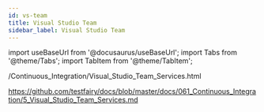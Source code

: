 ```yaml
---
id: vs-team
title: Visual Studio Team
sidebar_label: Visual Studio Team
---
```


import useBaseUrl from '@docusaurus/useBaseUrl';
import Tabs from '@theme/Tabs';
import TabItem from '@theme/TabItem';

/Continuous_Integration/Visual_Studio_Team_Services.html

https://github.com/testfairy/docs/blob/master/docs/061_Continuous_Integration/5_Visual_Studio_Team_Services.md